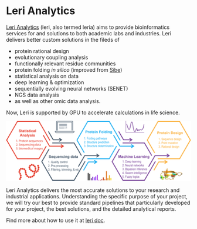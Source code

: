 # Leri Analytics
[Leri Analytics](https://kornmann.bioch.ox.ac.uk/leri) (leri, also termed leria) aims to provide bioinformatics services for and solutions to both academic labs and industries. Leri delivers better custom solutions in the fileds of   
- protein rational design  
- evolutionary coupling analysis 
- functionally relevant residue communities 
- protein folding *in silico* (improved from [Sibe](http://wyu.dgist.ac.kr/sibe/))  
- statistical analysis on data  
- deep learning & optimization  
- sequentially evolving neural networks (SENET) 
- NGS data analysis  
- as well as other omic data analysis.  

Now, Leri is supported by GPU to accelerate calculations in life science.

![Alt text](leri-overview.png?raw=true "")


Leri Analytics delivers the most accurate solutions to your research and industrial applications. Understanding the specific purpose of your project, we will try our best to provide standard pipelines that particularly developed for your project, the best solutions, and the detailed analytical reports. 

Find more about how to use it at [leri doc](https://leri.gitbook.io/doc/).


